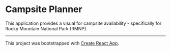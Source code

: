 # Campsite Planner

This application provides a visual for campsite availability - specifically for Rocky Mountain National Park (RMNP).

---

This project was bootstrapped with [Create React App](https://github.com/facebook/create-react-app).
